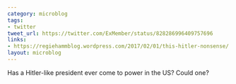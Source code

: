 ```yaml
---
category: microblog
tags:
- twitter
tweet_url: https://twitter.com/ExMember/status/828286996409757696
links:
- https://regiehammblog.wordpress.com/2017/02/01/this-hitler-nonsense/
layout: microblog
---
```

Has a Hitler-like president ever come to power in the US? Could one?
